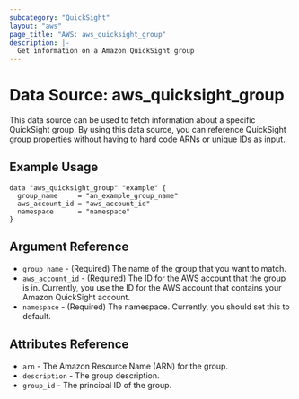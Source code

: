 ```yaml
---
subcategory: "QuickSight"
layout: "aws"
page_title: "AWS: aws_quicksight_group"
description: |-
  Get information on a Amazon QuickSight group
---
```


# Data Source: aws_quicksight_group

This data source can be used to fetch information about a specific
QuickSight group. By using this data source, you can reference QuickSight group
properties without having to hard code ARNs or unique IDs as input.

## Example Usage

```hcl
data "aws_quicksight_group" "example" {
  group_name 	 = "an_example_group_name"
  aws_account_id = "aws_account_id"
  namespace		 = "namespace"
}
```

## Argument Reference

* `group_name` - (Required) The name of the group that you want to match.
* `aws_account_id` - (Required) The ID for the AWS account that the group is in. Currently, you use the ID for the AWS account that contains your Amazon QuickSight account.
* `namespace` - (Required) The namespace. Currently, you should set this to default.

## Attributes Reference

* `arn` - The Amazon Resource Name (ARN) for the group.
* `description` - The group description.
* `group_id` - The principal ID of the group.
